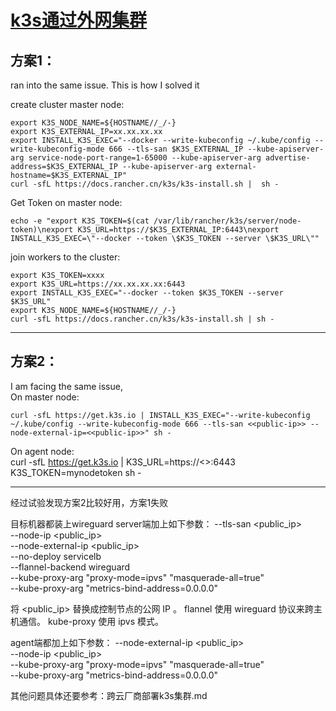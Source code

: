 # [k3s通过外网集群](https://github.com/rancher/k3s/issues/1523)

## 方案1：
ran into the same issue. This is how I solved it

create cluster master node:

    export K3S_NODE_NAME=${HOSTNAME//_/-}
    export K3S_EXTERNAL_IP=xx.xx.xx.xx
    export INSTALL_K3S_EXEC="--docker --write-kubeconfig ~/.kube/config --write-kubeconfig-mode 666 --tls-san $K3S_EXTERNAL_IP --kube-apiserver-arg service-node-port-range=1-65000 --kube-apiserver-arg advertise-address=$K3S_EXTERNAL_IP --kube-apiserver-arg external-hostname=$K3S_EXTERNAL_IP"
    curl -sfL https://docs.rancher.cn/k3s/k3s-install.sh |  sh -
    
    

Get Token on master node:

    echo -e "export K3S_TOKEN=$(cat /var/lib/rancher/k3s/server/node-token)\nexport K3S_URL=https://$K3S_EXTERNAL_IP:6443\nexport INSTALL_K3S_EXEC=\"--docker --token \$K3S_TOKEN --server \$K3S_URL\""
    

join workers to the cluster:

    export K3S_TOKEN=xxxx
    export K3S_URL=https://xx.xx.xx.xx:6443
    export INSTALL_K3S_EXEC="--docker --token $K3S_TOKEN --server $K3S_URL"
    export K3S_NODE_NAME=${HOSTNAME//_/-}
    curl -sfL https://docs.rancher.cn/k3s/k3s-install.sh | sh -


----
## 方案2：

I am facing the same issue,  
On master node:

    curl -sfL https://get.k3s.io | INSTALL_K3S_EXEC="--write-kubeconfig ~/.kube/config --write-kubeconfig-mode 666 --tls-san <<public-ip>> --node-external-ip=<<public-ip>>" sh -

On agent node:  
    curl -sfL https://get.k3s.io | K3S_URL=https://<<public-ip>>:6443 K3S_TOKEN=mynodetoken sh -

----

经过试验发现方案2比较好用，方案1失败

目标机器都装上wireguard
server端加上如下参数：
--tls-san <public_ip> \
    --node-ip <public_ip> \
    --node-external-ip <public_ip> \
    --no-deploy servicelb \
    --flannel-backend wireguard \
    --kube-proxy-arg "proxy-mode=ipvs" "masquerade-all=true" \
    --kube-proxy-arg "metrics-bind-address=0.0.0.0"

将 <public_ip> 替换成控制节点的公网 IP 。
flannel 使用 wireguard 协议来跨主机通信。
kube-proxy 使用 ipvs 模式。

agent端都加上如下参数：
--node-external-ip <public_ip> \
    --node-ip <public_ip> \
    --kube-proxy-arg "proxy-mode=ipvs" "masquerade-all=true" \
    --kube-proxy-arg "metrics-bind-address=0.0.0.0"


其他问题具体还要参考：跨云厂商部署k3s集群.md